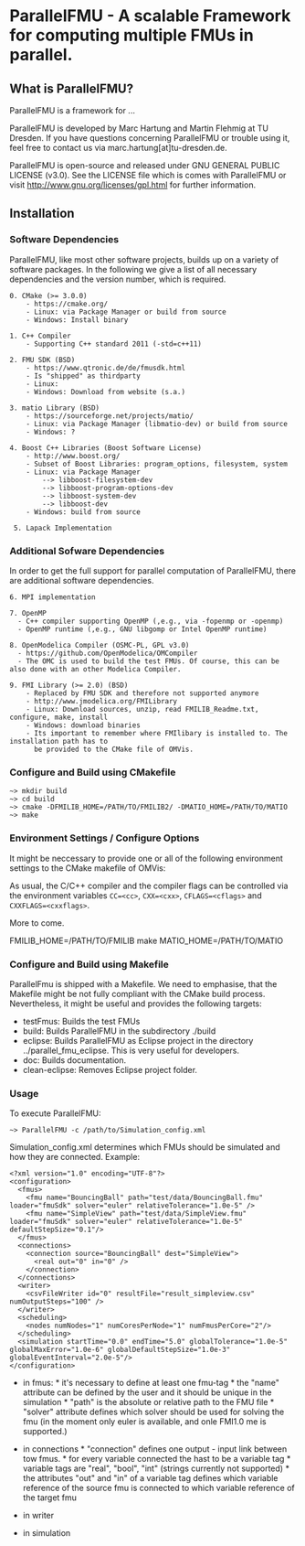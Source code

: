 # ParallelFMU - A scalable Framework for computing multiple FMUs in parallel.


## What is ParallelFMU?
ParallelFMU is a framework for ...

ParallelFMU is developed by Marc Hartung and Martin Flehmig at TU Dresden. If you have questions 
concerning ParallelFMU or trouble using it, feel free to contact us via 
marc.hartung[at]tu-dresden.de.

ParallelFMU is open-source and released under GNU GENERAL PUBLIC LICENSE (v3.0). See the LICENSE 
file which is comes with ParallelFMU or visit http://www.gnu.org/licenses/gpl.html for further 
information.


## Installation

### Software Dependencies
ParallelFMU, like most other software projects, builds up on a variety of software packages. In 
the following we give a list of all necessary dependencies and the version number, which is 
required.

    0. CMake (>= 3.0.0)
        - https://cmake.org/
        - Linux: via Package Manager or build from source
        - Windows: Install binary

    1. C++ Compiler
        - Supporting C++ standard 2011 (-std=c++11)

    2. FMU SDK (BSD)
        - https://www.qtronic.de/de/fmusdk.html
        - Is "shipped" as thirdparty
        - Linux: 
        - Windows: Download from website (s.a.)

    3. matio Library (BSD)
        - https://sourceforge.net/projects/matio/
        - Linux: via Package Manager (libmatio-dev) or build from source
        - Windows: ?

    4. Boost C++ Libraries (Boost Software License)
        - http://www.boost.org/
        - Subset of Boost Libraries: program_options, filesystem, system
        - Linux: via Package Manager
            --> libboost-filesystem-dev
            --> libboost-program-options-dev
            --> libboost-system-dev
            --> libboost-dev
        - Windows: build from source

     5. Lapack Implementation

### Additional Sofware Dependencies
In order to get the full support for parallel computation of ParallelFMU, there are additional 
software dependencies.

    6. MPI implementation

    7. OpenMP
      - C++ compiler supporting OpenMP (,e.g., via -fopenmp or -openmp)
      - OpenMP runtime (,e.g., GNU libgomp or Intel OpenMP runtime)

    8. OpenModelica Compiler (OSMC-PL, GPL v3.0)
      - https://github.com/OpenModelica/OMCompiler
      - The OMC is used to build the test FMUs. Of course, this can be also done with an other Modelica Compiler.

    9. FMI Library (>= 2.0) (BSD)
        - Replaced by FMU SDK and therefore not supported anymore
        - http://www.jmodelica.org/FMILibrary
        - Linux: Download sources, unzip, read FMILIB_Readme.txt, configure, make, install
        - Windows: download binaries
        - Its important to remember where FMIlibary is installed to. The installation path has to 
          be provided to the CMake file of OMVis.


### Configure and Build using CMakefile
```
~> mkdir build
~> cd build
~> cmake -DFMILIB_HOME=/PATH/TO/FMILIB2/ -DMATIO_HOME=/PATH/TO/MATIO
~> make
```

### Environment Settings / Configure Options
It might be neccessary to provide one or all of the following environment settings to the CMake 
makefile of OMVis:

As usual, the C/C++ compiler and the compiler flags can be controlled via the environment variables 
`CC=<cc>`, `CXX=<cxx>`, `CFLAGS=<cflags>` and `CXXFLAGS=<cxxflags>`.

More to come.

FMILIB_HOME=/PATH/TO/FMILIB make
MATIO_HOME=/PATH/TO/MATIO

### Configure and Build using Makefile
ParallelFmu is shipped with a Makefile. We need to emphasise, that the Makefile might be not fully 
compliant with the CMake build process. Nevertheless, it might be useful and provides the following
targets:

  * testFmus: Builds the test FMUs
  * build: Builds ParallelFMU in the subdirectory ./build
  * eclipse: Builds ParallelFMU as Eclipse project in the directory ../parallel_fmu_eclipse. This is very useful for developers.
  * doc: Builds documentation.
  * clean-eclipse: Removes Eclipse project folder.


### Usage
To execute ParallelFMU:
```
~> ParallelFMU -c /path/to/Simulation_config.xml
```

Simulation_config.xml determines which FMUs should be simulated and how they are connected. Example:
```
<?xml version="1.0" encoding="UTF-8"?>
<configuration>
  <fmus>
    <fmu name="BouncingBall" path="test/data/BouncingBall.fmu" loader="fmuSdk" solver="euler" relativeTolerance="1.0e-5" />
    <fmu name="SimpleView" path="test/data/SimpleView.fmu" loader="fmuSdk" solver="euler" relativeTolerance="1.0e-5" defaultStepSize="0.1"/>
  </fmus>
  <connections>
    <connection source="BouncingBall" dest="SimpleView">
      <real out="0" in="0" />
    </connection>
  </connections>
  <writer>
    <csvFileWriter id="0" resultFile="result_simpleview.csv" numOutputSteps="100" />
  </writer>
  <scheduling>
    <nodes numNodes="1" numCoresPerNode="1" numFmusPerCore="2"/>
  </scheduling>
  <simulation startTime="0.0" endTime="5.0" globalTolerance="1.0e-5" globalMaxError="1.0e-6" globalDefaultStepSize="1.0e-3" globalEventInterval="2.0e-5"/>
</configuration>
```
   * in fmus:
    * it's necessary to define at least one fmu-tag
    * the "name" attribute can be defined by the user and it should be unique in the simulation
    * "path" is the absolute or relative path to the FMU file
    * "solver" attribute defines which solver should be used for solving the fmu (in the moment only euler is available, and onle FMI1.0 me is supported.)
   * in connections
    * "connection" defines one output - input link between tow fmus.
    * for every variable connected the hast to be a variable tag
    * variable tags are "real", "bool", "int" (strings currently not supported)
    * the attributes "out" and "in" of a variable tag defines which variable reference of the source fmu is connected to which variable reference of the target fmu
  * in writer

  * in simulation